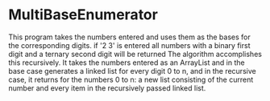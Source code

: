 # MultiBaseEnumerator
This program takes the numbers entered and uses them as the bases for the corresponding digits. if '2 3' is entered all numbers with a binary first digit and a ternary second digit will be returned 
The algorithm accomplishes this recursively. It takes the numbers entered as an ArrayList and in the base case generates a linked list for every digit 0 to n, and in the recursive case, it returns for the numbers 0 to n: a new list consisting of the current number and every item in the recursively passed linked list.
